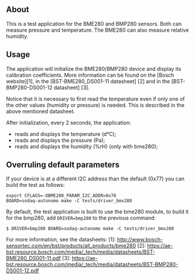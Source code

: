 ## About
This is a test application for the BME280 and BMP280 sensors. Both can measure
pressure and temperature. The BME280 can also measure relative humidity.

## Usage
The application will initialize the BME280/BMP280 device and display its
calibration coefficients. More information can be found on the
[Bosch website][1], in the [BST-BME280_DS001-11 datasheet] [2] and in the
[BST-BMP280-DS001-12  datasheet] [3].

Notice that it is necessary to first read the temperature even if only one
of the other values (humidity or pressure) is needed. This is described in
the above mentioned datasheet.

After initialization, every 2 seconds, the application:
* reads and displays the temperature (d°C);
* reads and displays the pressure (Pa);
* reads and displays the humidity (%rH) (only with bme280);

## Overruling default parameters

If your device is at a different I2C address than the default (0x77) you
can build the test as follows:

    export CFLAGS=-DBME280_PARAM_I2C_ADDR=0x76
    BOARD=sodaq-autonomo make -C tests/driver_bmx280

By default, the test application is built to use the bme280 module, to build it for
the bmp280, add `DRIVER=bmp280` to the previous command:


    $ DRIVER=bmp280 BOARD=sodaq-autonomo make -C tests/driver_bmx280


For more information, see the datasheets:
[1]: http://www.bosch-sensortec.com/en/bst/products/all_products/bme280
[2]: https://ae-bst.resource.bosch.com/media/_tech/media/datasheets/BST-BME280_DS001-11.pdf
[3]: https://ae-bst.resource.bosch.com/media/_tech/media/datasheets/BST-BMP280-DS001-12.pdf
